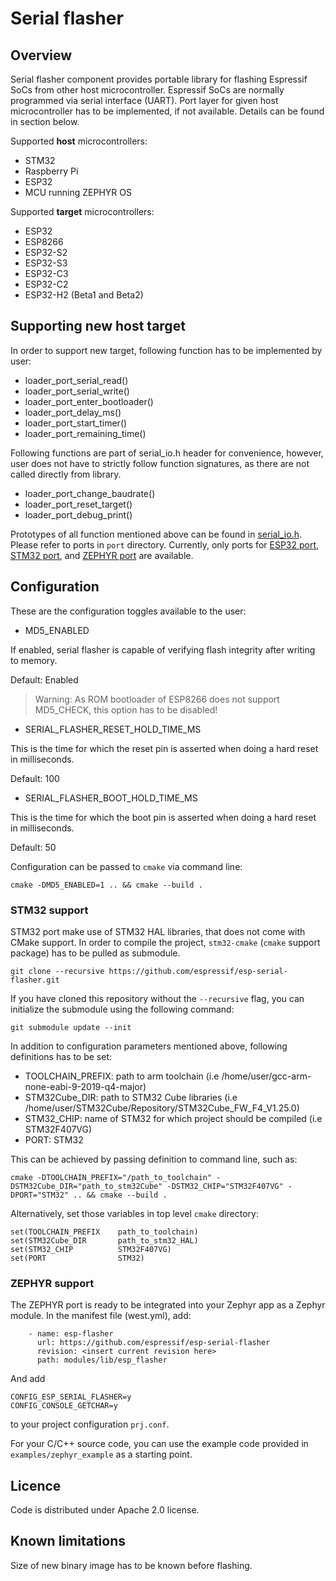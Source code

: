 # Serial flasher

## Overview

Serial flasher component provides portable library for flashing Espressif SoCs from other host microcontroller. Espressif SoCs are normally programmed via serial interface (UART). Port layer for given host microcontroller has to be implemented, if not available. Details can be found in section below.

Supported **host** microcontrollers:

- STM32
- Raspberry Pi
- ESP32
- MCU running ZEPHYR OS

Supported **target** microcontrollers:

- ESP32
- ESP8266
- ESP32-S2
- ESP32-S3
- ESP32-C3
- ESP32-C2
- ESP32-H2 (Beta1 and Beta2)

## Supporting new host target

In order to support new target, following function has to be implemented by user:

- loader_port_serial_read()
- loader_port_serial_write()
- loader_port_enter_bootloader()
- loader_port_delay_ms()
- loader_port_start_timer()
- loader_port_remaining_time()

Following functions are part of serial_io.h header for convenience, however, user does not have to strictly follow function signatures, as there are not called directly from library.

- loader_port_change_baudrate()
- loader_port_reset_target()
- loader_port_debug_print()

Prototypes of all function mentioned above can be found in [serial_io.h](include/serial_io.h).
Please refer to ports in `port` directory. Currently, only ports for [ESP32 port](port/esp32_port.c), [STM32 port](port/stm32_port.c), and [ZEPHYR port](port/zephyr_port.c) are available.

## Configuration

These are the configuration toggles available to the user:
* MD5_ENABLED

If enabled, serial flasher is capable of verifying flash integrity after writing to memory.

Default: Enabled
> Warning: As ROM bootloader of ESP8266 does not support MD5_CHECK, this option has to be disabled!

* SERIAL_FLASHER_RESET_HOLD_TIME_MS

This is the time for which the reset pin is asserted when doing a hard reset in milliseconds.

Default: 100

* SERIAL_FLASHER_BOOT_HOLD_TIME_MS

This is the time for which the boot pin is asserted when doing a hard reset in milliseconds.

Default: 50

Configuration can be passed to `cmake` via command line:

```
cmake -DMD5_ENABLED=1 .. && cmake --build .
```

### STM32 support

STM32 port make use of STM32 HAL libraries, that does not come with CMake support. In order to compile the project, `stm32-cmake` (`cmake` support package) has to be pulled as submodule.

```
git clone --recursive https://github.com/espressif/esp-serial-flasher.git
```

If you have cloned this repository without the `--recursive` flag, you can initialize the submodule using the following command:

```
git submodule update --init
```

In addition to configuration parameters mentioned above, following definitions has to be set:

- TOOLCHAIN_PREFIX: path to arm toolchain (i.e /home/user/gcc-arm-none-eabi-9-2019-q4-major)
- STM32Cube_DIR: path to STM32 Cube libraries (i.e /home/user/STM32Cube/Repository/STM32Cube_FW_F4_V1.25.0)
- STM32_CHIP: name of STM32 for which project should be compiled (i.e STM32F407VG)
- PORT: STM32

This can be achieved by passing definition to command line, such as:

```
cmake -DTOOLCHAIN_PREFIX="/path_to_toolchain" -DSTM32Cube_DIR="path_to_stm32Cube" -DSTM32_CHIP="STM32F407VG" -DPORT="STM32" .. && cmake --build .
```

Alternatively, set those variables in top level `cmake` directory:

```
set(TOOLCHAIN_PREFIX    path_to_toolchain)
set(STM32Cube_DIR       path_to_stm32_HAL)
set(STM32_CHIP          STM32F407VG)
set(PORT                STM32)
```

### ZEPHYR support

The ZEPHYR port is ready to be integrated into your Zephyr app as a Zephyr module. In the manifest file (west.yml), add:

```
    - name: esp-flasher
      url: https://github.com/espressif/esp-serial-flasher
      revision: <insert current revision here>
      path: modules/lib/esp_flasher
```

And add

```
CONFIG_ESP_SERIAL_FLASHER=y
CONFIG_CONSOLE_GETCHAR=y
```

to your project configuration `prj.conf`.

For your C/C++ source code, you can use the example code provided in `examples/zephyr_example` as a starting point.

## Licence

Code is distributed under Apache 2.0 license.

## Known limitations

Size of new binary image has to be known before flashing.
